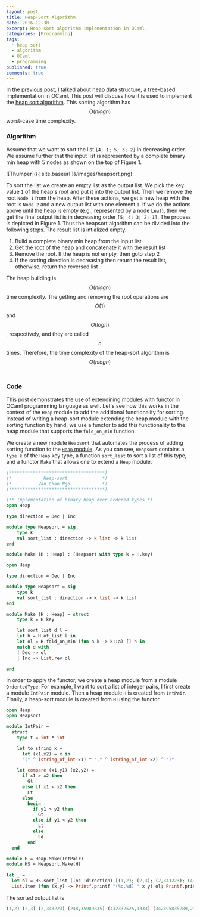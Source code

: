 ```yaml
---
layout: post
title: Heap-Sort Algorithm
date: 2016-12-30
excerpt: Heap-sort algorithm implementation in OCaml.
categories: [Programming]
tags:
  - heap sort
  - algorithm
  - OCaml
  - programming
published: true
comments: true
---
```


In the [previous post][1], I talked about heap data structure, a tree-based implementation 
in OCaml. This post will discuss how it is used to implement the [heap sort algorithm][2]. 
This sorting algorithm has $$O(nlogn)$$ worst-case time complexity. 

### Algorithm

Assume that we want to sort the list `[4; 1; 5; 3; 2]` in decreasing order. We assume further that the input list is represented by a complete binary min heap with 5 nodes as shown on the top of Figure 1. 

![Thumper]({{ site.baseurl }}/images/heapsort.png)

To sort the list we create an empty list as the output list. We pick the key value `1` of the heap's root and put it into the output list. Then we remove the root `Node 1` from the heap. After these actions, we get a new heap with the root is `Node 2` and a new output list with one element `1`. If we do the actions above until the heap is empty (e.g., represented by a node `Leaf`), then we get the final output list is in decreasing order `[5; 4; 3; 2; 1]`. The process is depicted in Figure 1. Thus the heapsort algorithm can be divided into the following steps. The result list is intialized empty.

1. Build a complete binary min heap from the input list
2. Get the root of the heap and concatenate it with the result list
3. Remove the root. If the heap is not empty, then goto step 2 
4. If the sorting direction is decreasing then return the result list, otherwise, return the reversed list

The heap building is $$O(nlogn)$$ time complexity. The getting and removing the root operations are $$O(1)$$ and $$O(logn)$$, respectively, and they are called $$n$$ times. Therefore, the time complexity of the heap-sort algorithm is $$O(nlogn)$$. 

### Code

This post demonstrates the use of extendining modules with functor in OCaml programming language as well. 
Let's see how this works in the context of the `Heap` module to add the additional functionality 
for sorting. Instead of writing a heap-sort module extending the heap module with the sorting function by hand, we use a functor to add this functionality to the heap module that supports the `fold_on_min` function.

We create a new module `Heapsort` that automates the process of adding sorting function to the [`Heap` module][1]. As you can see, `Heapsort` contains a `type k` of the `Heap` key type, a function `sort_list` to sort a list of this type, and a functor `Make` that allows one to extend a `Heap` module.  

```ocaml
(************************************)
(*            Heap-sort             *)
(*          Van Chan Ngo            *)
(************************************)

(** Implementation of binary heap over ordered types *)
open Heap

type direction = Dec | Inc

module type Heapsort = sig
	type k
	val sort_list : direction -> k list -> k list
end

module Make (H : Heap) : (Heapsort with type k = H.key)
```

```ocaml
open Heap

type direction = Dec | Inc

module type Heapsort = sig
	type k
	val sort_list : direction -> k list -> k list
end

module Make (H : Heap) = struct
	type k = H.key

	let sort_list d l = 
	let h = H.of_list l in
	let ol = H.fold_on_min (fun a k -> k::a) [] h in 
	match d with
	| Dec -> ol
	| Inc -> List.rev ol

end
```

In order to apply the functor, we create a heap module from a module `OrdertedType`. For example, I want to sort a list of integer pairs, I first create a module `IntPair` module. Then a heap module `H` is created from `IntPair`. Finally, a heap-sort module is created from `H` using the functor.

```ocaml
open Heap
open Heapsort

module IntPair =
  struct
    type t = int * int

    let to_string x =
      let (x1,x2) = x in
      "(" ^ (string_of_int x1) ^ "," ^ (string_of_int x2) ^ ")"

    let compare (x1,y1) (x2,y2) =
      if x1 > x2 then
        Gt
      else if x1 < x2 then
        Lt
      else
        begin
          if y1 > y2 then
            Gt
          else if y1 < y2 then
            Lt
          else
            Eq
        end
  end   

module H = Heap.Make(IntPair)
module HS = Heapsort.Make(H)
    
let _ =
  let ol = HS.sort_list (Inc :direction) [(1,2); (2,3); (2,343223); (432332525,1333); (342395835289,29235899589); (248,35989835)] in
  List.iter (fun (x,y) -> Printf.printf "(%d,%d) " x y) ol; Printf.printf "\n"
```
The sorted output list is

```ocaml
(1,2) (2,3) (2,343223) (248,35989835) (432332525,1333) (342395835289,29235899589) 
```

[1]: http://channgo2203.github.io/programming/2016/12/01/heap/
[2]: https://en.wikipedia.org/wiki/Heapsort